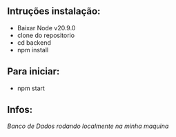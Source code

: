 ## Intruções instalação:

- Baixar Node v20.9.0
- clone do repositorio
- cd backend
- npm install

## Para iniciar:

- npm start

## Infos:

*Banco de Dados rodando localmente na minha maquina*